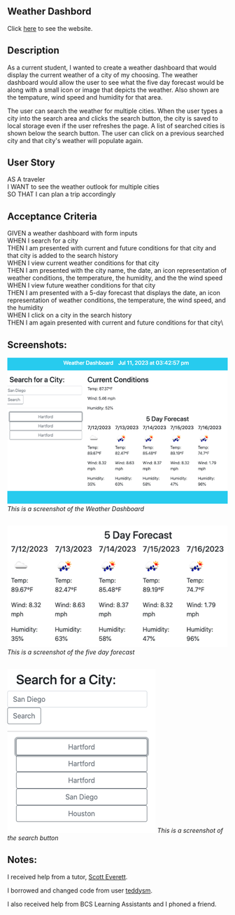## Weather Dashbord

Click [here](https://jenstem.github.io/work-day-scheduler/) to see the website.

## Description

As a current student, I wanted to create a weather dashboard that would display the current weather of a city of my choosing.  The weather dashboard would allow the user to see what the five day forecast would be along with a small icon or image that depicts the weather.  Also shown are the tempature, wind speed and humidity for that area.

The user can search the weather for multiple cities.  When the user types a city into the search area and clicks the search button, the city is saved to local storage even if the user refreshes the page.  A list of searched cities is shown below the search button.  The user can click on a previous searched city and that city's weather will populate again.

## User Story

AS A traveler\
I WANT to see the weather outlook for multiple cities\
SO THAT I can plan a trip accordingly

## Acceptance Criteria

GIVEN a weather dashboard with form inputs\
WHEN I search for a city\
THEN I am presented with current and future conditions for that city and that city is added to the search history\
WHEN I view current weather conditions for that city\
THEN I am presented with the city name, the date, an icon representation of weather conditions, the temperature, the humidity, and the the wind speed\
WHEN I view future weather conditions for that city\
THEN I am presented with a 5-day forecast that displays the date, an icon representation of weather conditions, the temperature, the wind speed, and the humidity\
WHEN I click on a city in the search history\
THEN I am again presented with current and future conditions for that city\

## Screenshots:

![](https://github.com/jenstem/weather-dashboard/blob/main/assets/weather.png)
*This is a screenshot of the Weather Dashboard*
##

![](https://github.com/jenstem/weather-dashboard/blob/main/assets/fiveday.png)
*This is a screenshot of the five day forecast*
##

![](https://github.com/jenstem/weather-dashboard/blob/main/assets/search.png)
*This is a screenshot of the search button*
##

## Notes:

I received help from a tutor, [Scott Everett](https://calendly.com/fsf-tutor-team/scott-everett?month=2023-06).

I borrowed and changed code from user [teddysm](https://github.com/teddysm/WeatherDashboard).

I also received help from BCS Learning Assistants and I phoned a friend.